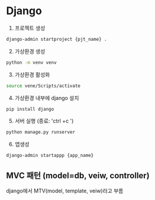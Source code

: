 # Django

1. 프로젝트 생성
```bash
django-admin startproject {pjt_name} .
```

2. 가상환경 생성
```bash
python -m venv venv
```

3. 가상환경 활성화
```bash
source vene/Scripts/activate
```

4. 가상환경 내부에 django 설치
```bash
pip install django
```

5. 서버 실행 (종료: 'ctrl +c ')
```bash
python manage.py runserver
```

6. 앱생성
```bash
django-admin startappp {app_name}
```




## MVC 패턴 (model=db, veiw, controller)
django에서 MTV(model, template, veiw)라고 부름

